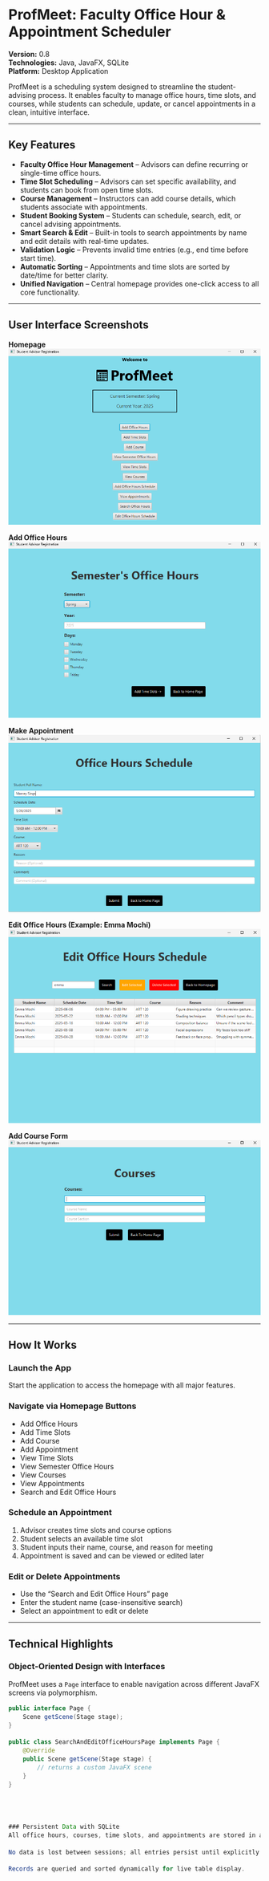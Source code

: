 # ProfMeet: Faculty Office Hour & Appointment Scheduler

**Version:** 0.8  
**Technologies:** Java, JavaFX, SQLite  
**Platform:** Desktop Application

ProfMeet is a scheduling system designed to streamline the student-advising process. It enables faculty to manage office hours, time slots, and courses, while students can schedule, update, or cancel appointments in a clean, intuitive interface.

---

## Key Features

- **Faculty Office Hour Management** – Advisors can define recurring or single-time office hours.
- **Time Slot Scheduling** – Advisors can set specific availability, and students can book from open time slots.
- **Course Management** – Instructors can add course details, which students associate with appointments.
- **Student Booking System** – Students can schedule, search, edit, or cancel advising appointments.
- **Smart Search & Edit** – Built-in tools to search appointments by name and edit details with real-time updates.
- **Validation Logic** – Prevents invalid time entries (e.g., end time before start time).
- **Automatic Sorting** – Appointments and time slots are sorted by date/time for better clarity.
- **Unified Navigation** – Central homepage provides one-click access to all core functionality.

---

## User Interface Screenshots

**Homepage**  
![Homepage](assets/Homepage.png)

**Add Office Hours**  
![Add Office Hours](assets/OfficeHours.png)

**Make Appointment**  
![Make Appointment](assets/ExampleMakeAppointment.png)

**Edit Office Hours (Example: Emma Mochi)**  
![Edit Office Hours](assets/editofficehoursEmmaExample.png)

**Add Course Form**  
![Add Course](assets/CoursesAdd.png)

---

## How It Works

### Launch the App
Start the application to access the homepage with all major features.

### Navigate via Homepage Buttons

- Add Office Hours  
- Add Time Slots  
- Add Course  
- Add Appointment  
- View Time Slots  
- View Semester Office Hours  
- View Courses  
- View Appointments  
- Search and Edit Office Hours

### Schedule an Appointment

1. Advisor creates time slots and course options  
2. Student selects an available time slot  
3. Student inputs their name, course, and reason for meeting  
4. Appointment is saved and can be viewed or edited later

### Edit or Delete Appointments

- Use the “Search and Edit Office Hours” page  
- Enter the student name (case-insensitive search)  
- Select an appointment to edit or delete

---

## Technical Highlights

### Object-Oriented Design with Interfaces

ProfMeet uses a `Page` interface to enable navigation across different JavaFX screens via polymorphism.

```java
public interface Page {
    Scene getScene(Stage stage);
}

public class SearchAndEditOfficeHoursPage implements Page {
    @Override
    public Scene getScene(Stage stage) {
        // returns a custom JavaFX scene
    }
}




### Persistent Data with SQLite
All office hours, courses, time slots, and appointments are stored in a local SQLite database.

No data is lost between sessions; all entries persist until explicitly edited or deleted.

Records are queried and sorted dynamically for live table display.
